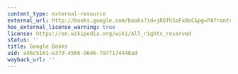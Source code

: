 ```yaml
---
content_type: external-resource
external_url: http://books.google.com/books?id=jRGfhSoFx0oC&pg=PAfrontcover
has_external_license_warning: true
license: https://en.wikipedia.org/wiki/All_rights_reserved
status: ''
title: Google Books
uid: a46c5101-e37d-4566-9646-7977174448ad
wayback_url: ''
---
```

